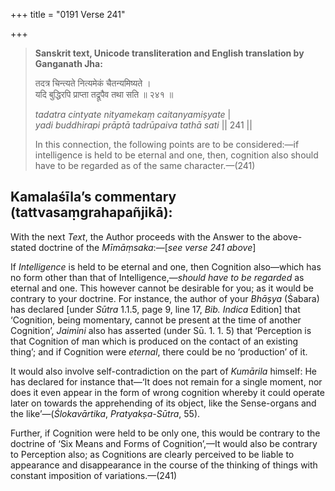 +++
title = "0191 Verse 241"

+++
> **Sanskrit text, Unicode transliteration and English translation by Ganganath Jha:** 
>
> तदत्र चिन्त्यते नित्यमेकं चैतन्यमिष्यते ।  
> यदि बुद्धिरपि प्राप्ता तद्रूपैव तथा सति ॥ २४१ ॥ 
>
> *tadatra cintyate nityamekaṃ caitanyamiṣyate* \|  
> *yadi buddhirapi prāptā tadrūpaiva tathā sati* \|\| 241 \|\| 
>
> In this connection, the following points are to be considered:—if intelligence is held to be eternal and one, then, cognition also should have to be regarded as of the same character.—(241)



## Kamalaśīla’s commentary (tattvasaṃgrahapañjikā):

With the next *Text*, the Author proceeds with the Answer to the above-stated doctrine of the *Mīmāṃsaka*:—[*see verse 241 above*]

If *Intelligence* is held to be eternal and one, then Cognition also—which has no form other than that of Intelligence,—*should have to be regarded* as eternal and one. This however cannot be desirable for you; as it would be contrary to your doctrine. For instance, the author of your *Bhāṣya* (Śabara) has declared [under *Sūtra* 1.1.5, page 9, line 17, *Bib. Indica* Edition] that ‘Cognition, being momentary, cannot be present at the time of another Cognition’, *Jaimini* also has asserted (under Sū. 1. 1. 5) that ‘Perception is that Cognition of man which is produced on the contact of an existing thing’; and if Cognition were *eternal*, there could be no ‘production’ of it.

It would also involve self-contradiction on the part of *Kumārila* himself: He has declared for instance that—‘It does not remain for a single moment, nor does it even appear in the form of wrong cognition whereby it could operate later on towards the apprehending of its object, like the Sense-organs and the like’—(*Ślokavārtika*, *Pratyakṣa-Sūtra*, 55).

Further, if Cognition were held to be only one, this would be contrary to the doctrine of ‘Six Means and Forms of Cognition’,—It would also be contrary to Perception also; as Cognitions are clearly perceived to be liable to appearance and disappearance in the course of the thinking of things with constant imposition of variations.—(241)


